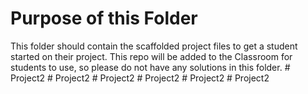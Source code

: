 # Purpose of this Folder

This folder should contain the scaffolded project files to get a student started on their project. This repo will be added to the Classroom for students to use, so please do not have any solutions in this folder.
#   P r o j e c t 2  
 #   P r o j e c t 2  
 #   P r o j e c t 2  
 #   P r o j e c t 2  
 #   P r o j e c t 2  
 #   P r o j e c t 2  
 